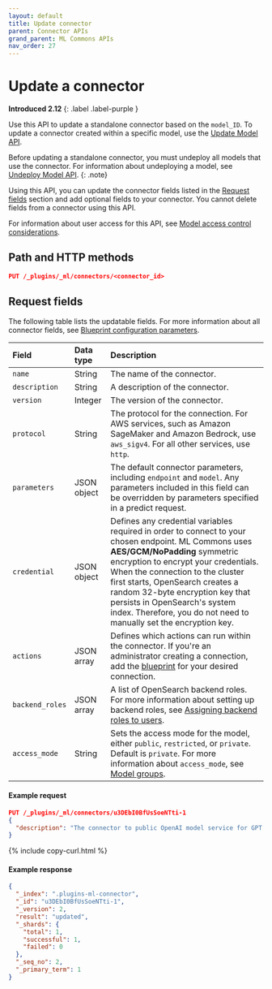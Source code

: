 ```yaml
---
layout: default
title: Update connector
parent: Connector APIs
grand_parent: ML Commons APIs
nav_order: 27
---
```


# Update a connector
**Introduced 2.12**
{: .label .label-purple }

Use this API to update a standalone connector based on the `model_ID`. To update a connector created within a specific model, use the [Update Model API]({{site.url}}{{site.baseurl}}/ml-commons-plugin/api/model-apis/update-model/).

Before updating a standalone connector, you must undeploy all models that use the connector. For information about undeploying a model, see [Undeploy Model API]({{site.url}}{{site.baseurl}}/ml-commons-plugin/api/model-apis/undeploy-model/).
{: .note}

Using this API, you can update the connector fields listed in the [Request fields](#request-fields) section and add optional fields to your connector. You cannot delete fields from a connector using this API.

For information about user access for this API, see [Model access control considerations]({{site.url}}{{site.baseurl}}/ml-commons-plugin/api/model-apis/index/#model-access-control-considerations).

## Path and HTTP methods

```json
PUT /_plugins/_ml/connectors/<connector_id>
```

## Request fields

The following table lists the updatable fields. For more information about all connector fields, see [Blueprint configuration parameters]({{site.url}}{{site.baseurl}}/ml-commons-plugin/remote-models/blueprints#configuration-parameters).

| Field | Data type | Description |
| :---  | :--- | :--- |
| `name` | String | The name of the connector. |
| `description` | String | A description of the connector. |
| `version` | Integer | The version of the connector. |
| `protocol` | String | The protocol for the connection. For AWS services, such as Amazon SageMaker and Amazon Bedrock, use `aws_sigv4`. For all other services, use `http`. |
| `parameters` | JSON object | The default connector parameters, including `endpoint` and `model`. Any parameters included in this field can be overridden by parameters specified in a predict request. |
| `credential` | JSON object | Defines any credential variables required in order to connect to your chosen endpoint. ML Commons uses **AES/GCM/NoPadding** symmetric encryption to encrypt your credentials. When the connection to the cluster first starts, OpenSearch creates a random 32-byte encryption key that persists in OpenSearch's system index. Therefore, you do not need to manually set the encryption key. |
| `actions` | JSON array | Defines which actions can run within the connector. If you're an administrator creating a connection, add the [blueprint]({{site.url}}{{site.baseurl}}/ml-commons-plugin/remote-models/blueprints/) for your desired connection. |
| `backend_roles` | JSON array | A list of OpenSearch backend roles. For more information about setting up backend roles, see [Assigning backend roles to users]({{site.url}}{{site.baseurl}}/ml-commons-plugin/model-access-control#assigning-backend-roles-to-users). |
| `access_mode` | String | Sets the access mode for the model, either `public`, `restricted`, or `private`. Default is `private`. For more information about `access_mode`, see [Model groups]({{site.url}}{{site.baseurl}}/ml-commons-plugin/model-access-control#model-groups). |

#### Example request

```json
PUT /_plugins/_ml/connectors/u3DEbI0BfUsSoeNTti-1
{
  "description": "The connector to public OpenAI model service for GPT 3.5"
}
```
{% include copy-curl.html %}

#### Example response

```json
{
  "_index": ".plugins-ml-connector",
  "_id": "u3DEbI0BfUsSoeNTti-1",
  "_version": 2,
  "result": "updated",
  "_shards": {
    "total": 1,
    "successful": 1,
    "failed": 0
  },
  "_seq_no": 2,
  "_primary_term": 1
}
```